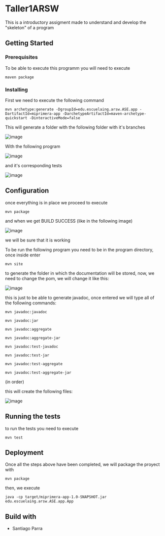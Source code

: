 # Taller1ARSW

This is a introductory assigment made to understand and develop the "skeleton" of a program

## Getting Started

### Prerequisites
To be able to execute this programm you will need to execute

```
maven package
```

### Installing

First we need to execute the following command

```
mvn archetype:generate -DgroupId=edu.escuelaing.arsw.ASE.app -DartifactId=miprimera-app -DarchetypeArtifactId=maven-archetype-quickstart -DinteractiveMode=false
```
This will generate a folder with the following folder with it's branches

![image](https://github.com/Parralol/Lab01ARSW/assets/110953563/32a404db-56d9-4d62-b4e3-fa947c7ba97c)

With the following program

![image](https://github.com/Parralol/Lab01ARSW/assets/110953563/b9db96e4-7471-477a-909e-9474b95ad1e7)

and it's corresponding tests

![image](https://github.com/Parralol/Taller1ARSW/assets/110953563/dc6ab22b-53d0-4477-ab56-a4dce3e407d1)




## Configuration
once everything is in place we proceed to execute 
```
mvn package
```
and when we get  BUILD SUCCESS (like in the following image)

![image](https://github.com/Parralol/Taller1ARSW/assets/110953563/03d9522f-4fb6-4107-8f8a-9c884a716453)

we will be sure that it is working

To be run the following program you need to be in the program directory, once inside enter

```
mvn site
```
to generate the folder in which the documentation will be stored, now, we need to change the pom, we will change it like this:

![image](https://github.com/Parralol/Taller1ARSW/assets/110953563/d05d4ee2-3f46-4f27-9d29-62895ce4701f)

this is just to be able to generate javadoc, once entered we will type all of the following commands:

```
mvn javadoc:javadoc
```
```
mvn javadoc:jar
```
```
mvn javadoc:aggregate
```
```
mvn javadoc:aggregate-jar
```
```
mvn javadoc:test-javadoc
```
```
mvn javadoc:test-jar
```
```
mvn javadoc:test-aggregate
```
```
mvn javadoc:test-aggregate-jar
```
(in order)

this will create the following files:

![image](https://github.com/Parralol/Taller1ARSW/assets/110953563/47decd48-675b-494f-b519-253e929a53f0)


## Running the tests

to run the tests you need to execute 

```
mvn test
```

## Deployment

Once all the steps above have been completed, we will package the proyect with 

```
mvn package
```

then, we execute

```
java -cp target/miprimera-app-1.0-SNAPSHOT.jar edu.escuelaing.arsw.ASE.app.App
```
## Build with

* Santiago Parra
